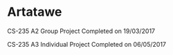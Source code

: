 # Artatawe
CS-235 A2 Group Project Completed on 19/03/2017

CS-235 A3 Individual Project Completed on 06/05/2017
